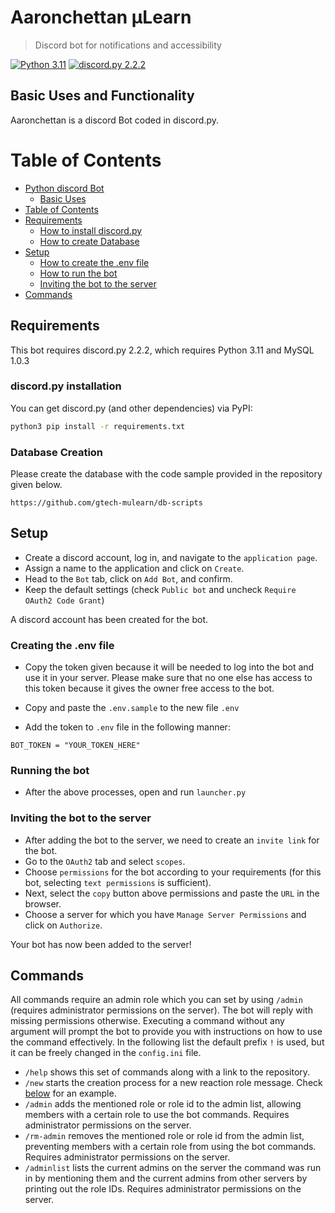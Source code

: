 # Aaronchettan μLearn
> Discord bot for notifications and accessibility 

[![Python 3.11](https://img.shields.io/badge/python-3.11-blue.svg)](#)
[![discord.py 2.2.2](https://img.shields.io/badge/discord.py-2.2.2-blue.svg)](#)

## Basic Uses and Functionality

Aaronchettan is a discord Bot coded in discord.py.

# Table of Contents
- [Python discord Bot](#Discord-bot-for-notifications-and-accessibility )
  - [Basic Uses](#Basic-Uses-and-Functionality)
- [Table of Contents](#Table-of-Contents)
- [Requirements](#Requirements)
  - [How to install discord.py](#discord.py-installation)
  - [How to create Database](#Database-creation)
- [Setup](#Setup)
  - [How to create the .env file](#Creating-the-.env-file)
  - [How to run the bot](#Running-the-bot)
  - [Inviting the bot to the server](#Inviting-the-bot-to-the-server)
- [Commands](#Commands)

## Requirements

This bot requires discord.py 2.2.2, which requires Python 3.11 and MySQL 1.0.3

### discord.py installation
You can get discord.py (and other dependencies) via PyPI:

``` Bash
python3 pip install -r requirements.txt
```

### Database Creation
Please create the database with the code sample provided in the repository given below. 

```
https://github.com/gtech-mulearn/db-scripts
```

## Setup

- Create a discord account, log in, and navigate to the `application page`.
- Assign a name to the application and click on `Create`.
- Head to the `Bot` tab, click on `Add Bot`, and confirm.
- Keep the default settings (check `Public bot` and uncheck `Require OAuth2 Code Grant`)

A discord account has been created for the bot.

### Creating the .env file

- Copy the token given because it will be needed to log into the bot and use it in your server. Please make sure that no one else has access to this token because it gives the owner free access to the bot.

- Copy and paste the `.env.sample` to the new file `.env`
- Add the token to `.env` file in the following manner:

```
BOT_TOKEN = "YOUR_TOKEN_HERE"
```

### Running the bot

- After the above processes, open and run `launcher.py`

### Inviting the bot to the server

- After adding the bot to the server, we need to create an `invite link` for the bot.
- Go to the `OAuth2` tab and select `scopes`.
- Choose `permissions` for the bot according to your requirements (for this bot, selecting `text permissions` is sufficient).
- Next, select the `copy` button above permissions and paste the `URL` in the browser.
- Choose a server for which you have `Manage Server Permissions` and click on `Authorize`.

Your bot has now been added to the server!

## Commands

All commands require an admin role which you can set by using `/admin` (requires administrator permissions on the server). The bot will reply with missing permissions otherwise. Executing a command without any argument will prompt the bot to provide you with instructions on how to use the command effectively. In the following list the default prefix `!` is used, but it can be freely changed in the `config.ini` file.

- `/help` shows this set of commands along with a link to the repository.
- `/new` starts the creation process for a new reaction role message. Check [below](#example) for an example.
- `/admin` adds the mentioned role or role id to the admin list, allowing members with a certain role to use the bot commands. Requires administrator permissions on the server.
- `/rm-admin` removes the mentioned role or role id from the admin list, preventing members with a certain role from using the bot commands. Requires administrator permissions on the server.
- `/adminlist` lists the current admins on the server the command was run in by mentioning them and the current admins from other servers by printing out the role IDs. Requires administrator permissions on the server.
